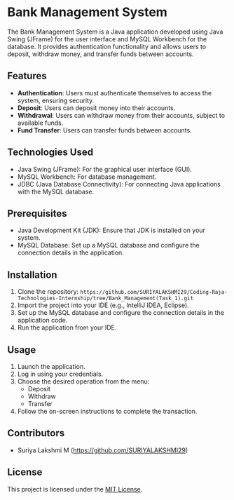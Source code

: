 # Bank Management System

The Bank Management System is a Java application developed using Java Swing (JFrame) for the user interface and MySQL Workbench for the database. It provides authentication functionality and allows users to deposit, withdraw money, and transfer funds between accounts.

## Features

- **Authentication**: Users must authenticate themselves to access the system, ensuring security.
- **Deposit**: Users can deposit money into their accounts.
- **Withdrawal**: Users can withdraw money from their accounts, subject to available funds.
- **Fund Transfer**: Users can transfer funds between accounts.

## Technologies Used

- Java Swing (JFrame): For the graphical user interface (GUI).
- MySQL Workbench: For database management.
- JDBC (Java Database Connectivity): For connecting Java applications with the MySQL database.

## Prerequisites

- Java Development Kit (JDK): Ensure that JDK is installed on your system.
- MySQL Database: Set up a MySQL database and configure the connection details in the application.

## Installation

1. Clone the repository: `https://github.com/SURIYALAKSHMI29/Coding-Raja-Technologies-Internship/tree/Bank_Management(Task_1).git`
2. Import the project into your IDE (e.g., IntelliJ IDEA, Eclipse).
3. Set up the MySQL database and configure the connection details in the application code.
4. Run the application from your IDE.

## Usage

1. Launch the application.
2. Log in using your credentials.
3. Choose the desired operation from the menu:
   - Deposit
   - Withdraw
   - Transfer
4. Follow the on-screen instructions to complete the transaction.

## Contributors

- Suriya Lakshmi M (https://github.com/SURIYALAKSHMI29)

## License

This project is licensed under the [MIT License](LICENSE).
